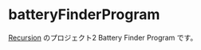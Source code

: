 # batteryFinderProgram
[Recursion](https://recursionist.io/) のプロジェクト2 Battery Finder Program です。   

